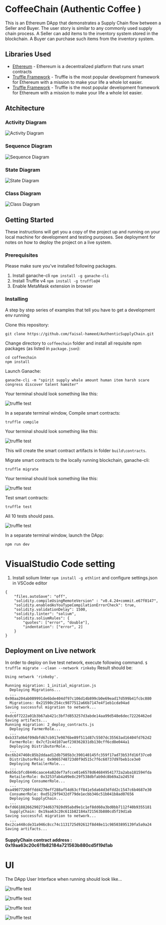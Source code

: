# CoffeeChain (Authentic Coffee )

This is an Ethereum DApp that demonstrates a Supply Chain flow between a Seller and Buyer. The user story is similar to any commonly used supply chain process. A Seller can add items to the inventory system stored in the blockchain. A Buyer can purchase such items from the inventory system.


## Libraries Used

* [Ethereum](https://www.ethereum.org/) - Ethereum is a decentralized platform that runs smart contracts
* [Truffle Framework](http://truffleframework.com/) - Truffle is the most popular development framework for Ethereum with a mission to make your life a whole lot easier.
* [Truffle Framework](http://truffleframework.com/) - Truffle is the most popular development framework for Ethereum with a mission to make your life a whole lot easier.

## Atchitecture

### Activity Diagram
![Activity Diagram](uml/CoffeeChain-activity-diagram.png)
### Sequence Diagram
![Sequence Diagram](uml/CoffeeChainSequenceDiagram.png)
### State Diagram
![State Diagram](uml/CoffeeChain-State-Diagram.png)
### Class Diagram
![Class Diagram](uml/CoffeChain-ClassDiagram.png)


## Getting Started

These instructions will get you a copy of the project up and running on your local machine for development and testing purposes. See deployment for notes on how to deploy the project on a live system.

### Prerequisites

Please make sure you've installed following packages.
1. Install ganache-cli
`npm install -g ganache-cli`
2. Install Truffle v4
`npm install -g truffle@4`
3. Enable MetaMask extension in browser

### Installing

A step by step series of examples that tell you have to get a development env running

Clone this repository:

```
git clone https://github.com/faisal-hameed/AuthenticSupplyChain.git
```

Change directory to ```coffeechain``` folder and install all requisite npm packages (as listed in ```package.json```):

```
cd coffeechain
npm install
```

Launch Ganache:

```
ganache-cli -m "spirit supply whale amount human item harsh scare congress discover talent hamster"
```

Your terminal should look something like this:

![truffle test](images/ganache-cli.png)

In a separate terminal window, Compile smart contracts:

```
truffle compile
```

Your terminal should look something like this:

![truffle test](images/truffle_compile.png)

This will create the smart contract artifacts in folder ```build\contracts```.

Migrate smart contracts to the locally running blockchain, ganache-cli:

```
truffle migrate
```

Your terminal should look something like this:

![truffle test](images/truffle_migrate.png)

Test smart contracts:

```
truffle test
```

All 10 tests should pass.

![truffle test](images/truffle_test.png)

In a separate terminal window, launch the DApp:

```
npm run dev
```


# VisualStudio Code setting
1. Install solium linter
`npm install -g ethlint` 
and configure settings.json in VSCode editor
```
{
    "files.autoSave": "off",
    "solidity.compileUsingRemoteVersion" : "v0.4.24+commit.e67f0147",
    "solidity.enabledAsYouTypeCompilationErrorCheck": true,
    "solidity.validationDelay": 1500,
    "solidity.linter": "solium",
    "solidity.soliumRules": {
        "quotes": ["error", "double"],
        "indentation": ["error", 2]
    }
}
```

## Deployment on Live network

In order to deploy on live test network, execute following command.
`$ truffle migrate --clean --network rinkeby`
Result should be:
```
Using network 'rinkeby'.

Running migration: 1_initial_migration.js
  Deploying Migrations...
  ... 0x98aa204ab089991de6bde404df97c106d14b899cb0e69ead17d599b41fcbc880
  Migrations: 0x21590c254cc9877512a66b7147e4f1eb1cda94ad
Saving successful migration to network...
  ... 0xdc6f7222a01b3b67ab421c3bf7d853257d3abde14aa99d548e6dec72226462ed
Saving artifacts...
Running migration: 2_deploy_contracts.js
  Deploying FarmerRole...
  ... 0xb337a9b6f09dbfd67cb917e9876be89f511d87c5507dc35563ad16404fd762d2
  FarmerRole: 0x7cf2c4d107aef230362831db130cff6cd8e044a1
  Deploying DistributorRole...
  ... 0xc6b247460c85b2ddaad12db7505b3c390140145fc359f17ad73b53fd16f37ce0
  DistributorRole: 0x9065748723d0f9d515c7f6c60737d97beb1ce3e0
  Deploying RetailerRole...
  ... 0x656cbfcd8446caace4a82def7afcce01e6578d646849541772a2aba181594fda
  RetailerRole: 0x3253fab4a99e8c29f538dbfab9dc8b69a2a2457d
  Deploying ConsumerRole...
  ... 0xa49077260ffdd4270eff288af54d63cff841e5da64d3dfdd2c1547c6b4687e30
  ConsumerRole: 0xd5129f9432df79de1ecbb346c51b041b8ad07656
  Deploying SupplyChain...
  ... 0xfd661882662902734d637920d95abd9e1c1ef8dd60a3bd0bb7112f40b9355181
  SupplyChain: 0x19aa63c20c611b82184a721563b880cd5f19d1ab
Saving successful migration to network...
  ... 0xc2ca448cde31a946c8cc74c1131725d92612f8d48e11c98503895139fa5a9a24
Saving artifacts...
```
#### SupplyChain contract address : 0x19aa63c20c611b82184a721563b880cd5f19d1ab


# UI
The DApp User Interface when running should look like...

![truffle test](images/ftc_product_overview.png)

![truffle test](images/ftc_farm_details.png)

![truffle test](images/ftc_product_details.png)

![truffle test](images/ftc_transaction_history.png)
